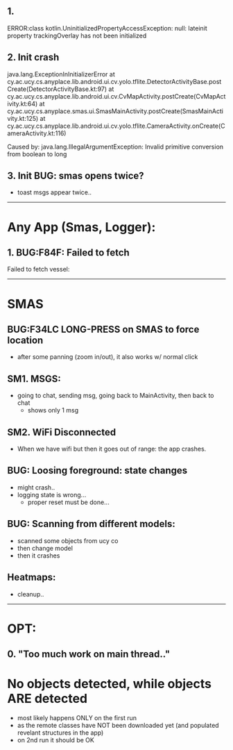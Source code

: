 ## 1.
ERROR:class kotlin.UninitializedPropertyAccessException: null: lateinit property trackingOverlay has
not been initialized

## 2. Init crash

java.lang.ExceptionInInitializerError
at cy.ac.ucy.cs.anyplace.lib.android.ui.cv.yolo.tflite.DetectorActivityBase.postCreate(DetectorActivityBase.kt:97)
  at cy.ac.ucy.cs.anyplace.lib.android.ui.cv.CvMapActivity.postCreate(CvMapActivity.kt:64)
  at cy.ac.ucy.cs.anyplace.smas.ui.SmasMainActivity.postCreate(SmasMainActivity.kt:125)
  at cy.ac.ucy.cs.anyplace.lib.android.ui.cv.yolo.tflite.CameraActivity.onCreate(CameraActivity.kt:116)


Caused by: java.lang.IllegalArgumentException: Invalid primitive conversion from boolean to long

## 3. Init BUG: smas opens twice?
- toast msgs appear twice..

---

# Any App (Smas, Logger):

## 1. BUG:F84F: Failed to fetch <prettyType>
Failed to fetch vessel:

---

# SMAS

## BUG:F34LC LONG-PRESS on SMAS to force location
- after some panning (zoom in/out), it also works w/ normal click

## SM1. MSGS:
- going to chat, sending msg, going back to MainActivity, then back to chat
  - shows only 1 msg
  

## SM2. WiFi Disconnected
- When we have wifi but then it goes out of range: the app crashes.


## BUG: Loosing foreground: state changes
- might crash..
- logging state is wrong...
  - proper reset must be done...


## BUG: Scanning from different models:
- scanned some objects from ucy co
- then change model
 - then it crashes

## Heatmaps:
- cleanup..

-------


# OPT:

## 0. "Too much work on main thread.."

# No objects detected, while objects ARE detected
- most likely happens ONLY on the first run
- as the remote classes have NOT been downloaded yet (and populated revelant structures in the app)
- on 2nd run it should be OK